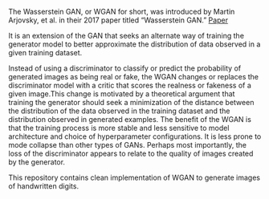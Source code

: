 The Wasserstein GAN, or WGAN for short, was introduced by Martin Arjovsky, et al. in their 2017 paper titled “Wasserstein GAN.” [Paper](https://arxiv.org/abs/1701.07875)


It is an extension of the GAN that seeks an alternate way of training the generator model to better approximate the distribution of data observed in a given training dataset.

Instead of using a discriminator to classify or predict the probability of generated images as being real or fake, the WGAN changes or replaces the discriminator model with a critic that scores the realness or fakeness of a given image.This change is motivated by a theoretical argument that training the generator should seek a minimization of the distance between the distribution of the data observed in the training dataset and the distribution observed in generated examples.
The benefit of the WGAN is that the training process is more stable and less sensitive to model architecture and choice of hyperparameter configurations. It is less prone to mode collapse than other types of GANs. Perhaps most importantly, the loss of the discriminator appears to relate to the quality of images created by the generator.

This repository contains clean implementation of WGAN to generate images of handwritten digits.



